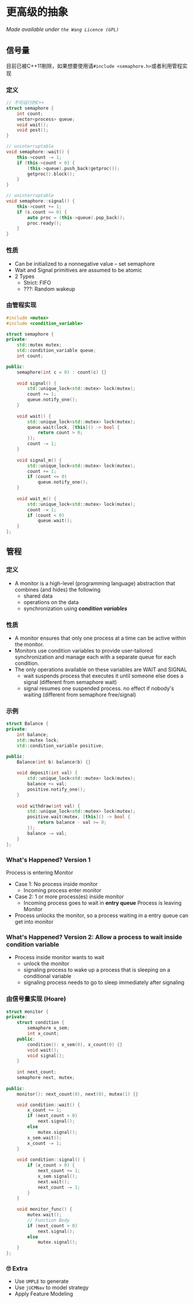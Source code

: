 # 更高级的抽象
###### Made available under ```the Wang Licence (GPL)```
## 信号量
目前已被C++11剔除，如果想要使用请```#include <semaphore.h>```或者利用管程实现
### 定义
```cpp
// 不可运行的C++
struct semaphore {
    int count;
    vector<process> queue;
    void wait();
    void post();
}

// uninterruptable
void semaphore::wait() {
    this->count -= 1;
    if (this->count < 0) {
        (this->queue).push_back(getproc());
        getproc().block();
    }
}

// uninterruptable
void semaphore::signal() {
    this->count += 1;
    if (s.count <= 0) {
        auto proc = (this->queue).pop_back();
        proc.ready();
    }
}
```
### 性质
- Can be initialized to a nonnegative value – set semaphore
- Wait and Signal primitives are assumed to be atomic
- 2 Types
    - Strict: FIFO
    - ???: Random wakeup
### 由管程实现
```cpp
#include <mutex>
#include <condition_variable>

struct semaphore {
private:
    std::mutex mutex;
    std::condition_variable queue;
    int count;

public:
    semaphore(int c = 0) : count(c) {}
  
    void signal() {
        std::unique_lock<std::mutex> lock(mutex);
        count += 1;
        queue.notify_one();
    }
    
    void wait() {
        std::unique_lock<std::mutex> lock(mutex);
        queue.wait(lock, [this]() -> bool {
            return count > 0;
        });
        count -= 1;
    }
    
    void signal_m() {
        std::unique_lock<std::mutex> lock(mutex);
        count += 1;
        if (count <= 0)
            queue.notify_one();
    }
  
    void wait_m() {
        std::unique_lock<std::mutex> lock(mutex);
        count -= 1;
        if (count < 0) 
            queue.wait();
    }
};
```
## 管程
### 定义
- A monitor is a high-level (programming language) abstraction that combines (and hides) the following
    - shared data
    - operations on the data
    - synchronization using ***condition variables***
### 性质
- A monitor ensures that only one process at a time can be active within the monitor. 
- Monitors use condition variables to provide user-tailored synchronization and manage each with a separate queue for each condition. 
- The only operations available on these variables are WAIT and SIGNAL
    - wait suspends process that executes it until someone else does a signal (different from semaphore wait)
    - signal resumes one suspended process. no effect if nobody's waiting (different from semaphore free/signal)
### 示例
```cpp
struct Balance {
private:
    int balance; 
    std::mutex lock;
    std::condition_variable positive;

public:
    Balance(int b) balance(b) {}
    
    void deposit(int val) {
        std::unique_lock<std::mutex> lock(mutex);
        balance += val;
        positive.notify_one();
    }
    
    void withdraw(int val) {
        std::unique_lock<std::mutex> lock(mutex);
        positive.wait(mutex, [this]() -> bool {
            return balance - val >= 0;
        });
        balance -= val;
    }
};
```
### What's Happened? Version 1
Process is entering Monitor
- Case 1: No process inside monitor
    - Incoming process enter monitor
- Case 2: 1 or more process(es) inside monitor
    - Incoming process goes to wait in **entry queue**
Process is leaving Monitor
- Process unlocks the monitor, so a process waiting in a entry queue can get into monitor
### What's Happened? Version 2: Allow a process to wait inside condition variable
- Process inside monitor wants to wait
    - unlock the monitor
    - signaling process to wake up a process that is sleeping on a conditional variable 
    - signaling process needs to go to sleep immediately after signaling
### 由信号量实现 (Hoare)
```cpp
struct monitor {
private:
    struct condition {
        semaphore x_sem;
        int x_count;
    public:
        condition(): x_sem(0), x_count(0) {}
        void wait();
        void signal();
    }
    
    int next_count;
    semaphore next, mutex;
    
public:
    monitor(): next_count(0), next(0), mutex(1) {}

    void condition::wait() {
        x_count += 1;
        if (next_count > 0)
            next.signal();
        else
            mutex.signal();
        x_sem.wait();
        x_count -= 1;
    }
    
    void condition::signal() {
        if (x_count > 0) {
            next_count += 1;
            x_sem.signal();
            next.wait();
            next_count -= 1;
        }
    }
    
    void monitor_func() {
        mutex.wait();
        // Function Body
        if (next_count > 0)
            next.signal();
        else 
            mutex.signal();
    }
};
```
### 🙄 Extra 
- Use ```UMPLE``` to generate
- Use ```jUCMNav``` to model strategy
- Apply Feature Modeling
